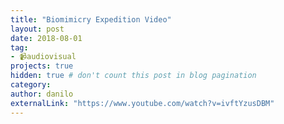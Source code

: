 ```yaml
---
title: "Biomimicry Expedition Video"
layout: post
date: 2018-08-01
tag:
- 📹audiovisual
projects: true
hidden: true # don't count this post in blog pagination
category:
author: danilo
externalLink: "https://www.youtube.com/watch?v=ivftYzusDBM"
---
```

